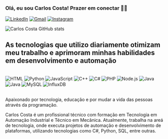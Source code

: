 
###  Olá, eu sou Carlos Costa! Prazer em conectar ✌🏾

[![LinkedIn](https://img.shields.io/badge/LinkedIn-0077B5?style=for-the-badge&logo=linkedin&logoColor=white)](https://www.linkedin.com/in/jos%C3%A9carlos97/)
[![Gmail](https://img.shields.io/badge/Gmail-D14836?style=for-the-badge&logo=gmail&logoColor=white)](https://mail.google.com/mail/u/0/?tab=rm&ogbl#inbox)
[![Instagram](https://img.shields.io/badge/Instagram-E4405F?style=for-the-badge&logo=instagram&logoColor=white)](https://www.instagram.com/costacarlos97/)

![Carlos Costa GitHub stats](https://github-readme-stats.vercel.app/api?username=costacarlos23_icons=true&theme=radical)

## As tecnologias que utilizo diariamente otimizam meu trabalho e aprimoram minhas habilidades em desenvolvimento e automação

<div style="display: inline_block"><br>
    <img align="center" aLt="HTML" src="https://img.shields.io/badge/HTML-239120?style=for-the-badge&logo=html5&logoColor=white">
    <img align="center" aLt="Python" src="https://img.shields.io/badge/Python-3776AB?style=for-the-badge&logo=python&logoColor=white">
    <img align="center" aLt="JavaScript" src="https://img.shields.io/badge/JavaScript-F7DF1E?style=for-the-badge&logo=javascript&logoColor=black">
    <img align="center" aLt="C++" src="https://img.shields.io/badge/C%2B%2B-00599C?style=for-the-badge&logo=c%2B%2B&logoColor=white">
    <img align="center" aLt="C#" src="https://img.shields.io/badge/C%23-239120?style=for-the-badge&logo=c-sharp&logoColor=white">
    <img align="center" aLt="PHP" src="https://img.shields.io/badge/PHP-777BB4?style=for-the-badge&logo=php&logoColor=white">
    <img align="center" aLt="Node.js" src="https://img.shields.io/badge/Node.js-43853D?style=for-the-badge&logo=node.js&logoColor=white">
    <img align="center" aLt="Java" src="https://img.shields.io/badge/Java-ED8B00?style=for-the-badge&logo=openjdk&logoColor=white">
    <img align="center" aLt="Java" src="https://img.shields.io/badge/Java-ED8B00?style=for-the-badge&logo=openjdk&logoColor=white">
    <img align="center" aLt="MySQL" src="https://img.shields.io/badge/MySQL-005C84?style=for-the-badge&logo=mysql&logoColor=white">
    <img align="center" aLt="InfluxDB" src="https://img.shields.io/badge/InfluxDB-22ADF6?style=for-the-badge&logo=InfluxDB&logoColor=white">
<div><br/>

Apaixonado por tecnologia, educação e por mudar a vida das pessoas através da programação.

Carlos Costa é um profissional técnico com formação em Tecnologia em Automação Industrial e Técnico em Mecânica. Atualmente, trabalha na areá de tecnologia, onde executa projetos de automação e desenvolvimento de plataformas, utilizando tecnologias como C#, Python, SQL, entre outras.
